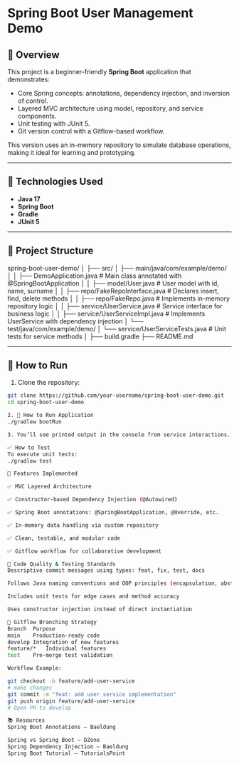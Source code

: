 # Spring Boot User Management Demo

## 📌 Overview

This project is a beginner-friendly **Spring Boot** application that demonstrates:
- Core Spring concepts: annotations, dependency injection, and inversion of control.
- Layered MVC architecture using model, repository, and service components.
- Unit testing with JUnit 5.
- Git version control with a Gitflow-based workflow.

This version uses an in-memory repository to simulate database operations, making it ideal for learning and prototyping.

---

## 🚀 Technologies Used

- **Java 17**
- **Spring Boot**
- **Gradle**
- **JUnit 5**

---

## 📂 Project Structure
spring-boot-user-demo/
│
├── src/
│ ├── main/java/com/example/demo/
│ │ ├── DemoApplication.java # Main class annotated with @SpringBootApplication
│ │ ├── model/User.java # User model with id, name, surname
│ │ ├── repo/FakeRepoInterface.java # Declares insert, find, delete methods
│ │ ├── repo/FakeRepo.java # Implements in-memory repository logic
│ │ ├── service/UserService.java # Service interface for business logic
│ │ ├── service/UserServiceImpl.java # Implements UserService with dependency injection
│ └── test/java/com/example/demo/
│ └── service/UserServiceTests.java # Unit tests for service methods
│
├── build.gradle
├── README.md


---

## 🧰 How to Run

1. Clone the repository:

```bash
git clone https://github.com/your-username/spring-boot-user-demo.git
cd spring-boot-user-demo

2. 🧰 How to Run Application
./gradlew bootRun

3. You’ll see printed output in the console from service interactions.

✅ How to Test
To execute unit tests:
./gradlew test

📌 Features Implemented

✅ MVC Layered Architecture

✅ Constructor-based Dependency Injection (@Autowired)

✅ Spring Boot annotations: @SpringBootApplication, @Override, etc.

✅ In-memory data handling via custom repository

✅ Clean, testable, and modular code

✅ Gitflow workflow for collaborative development

🧪 Code Quality & Testing Standards
Descriptive commit messages using types: feat, fix, test, docs

Follows Java naming conventions and OOP principles (encapsulation, abstraction)

Includes unit tests for edge cases and method accuracy

Uses constructor injection instead of direct instantiation

🌱 Gitflow Branching Strategy
Branch	Purpose
main	Production-ready code
develop	Integration of new features
feature/*	Individual features
test	Pre-merge test validation

Workflow Example:

git checkout -b feature/add-user-service
# make changes
git commit -m "feat: add user service implementation"
git push origin feature/add-user-service
# Open PR to develop

📚 Resources
Spring Boot Annotations – Baeldung

Spring vs Spring Boot – DZone
Spring Dependency Injection – Baeldung
Spring Boot Tutorial – TutorialsPoint



